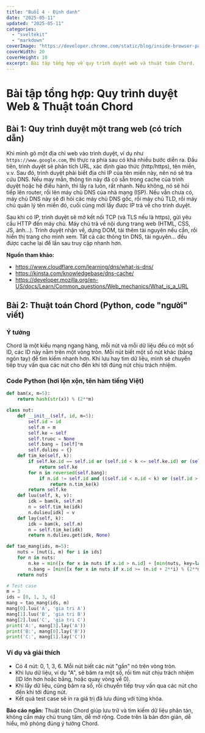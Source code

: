 ```yaml
---
title: "Buổi 4 - Định danh"
date: "2025-05-11"
updated: "2025-05-11"
categories:
  - "sveltekit"
  - "markdown"
coverImage: "https://developer.chrome.com/static/blog/inside-browser-part3/image/composit-266744978ac93.png?hl=vi"
coverWidth: 20
coverHeight: 10
excerpt: Bài tập tổng hợp về quy trình duyệt web và thuật toán Chord.
---
```


# Bài tập tổng hợp: Quy trình duyệt Web & Thuật toán Chord

## Bài 1: Quy trình duyệt một trang web (có trích dẫn)

Khi mình gõ một địa chỉ web vào trình duyệt, ví dụ như `https://www.google.com`, thì thực ra phía sau có khá nhiều bước diễn ra. Đầu tiên, trình duyệt sẽ phân tích URL, xác định giao thức (http/https), tên miền, v.v. Sau đó, trình duyệt phải biết địa chỉ IP của tên miền này, nên nó sẽ tra cứu DNS. Nếu may mắn, thông tin này đã có sẵn trong cache của trình duyệt hoặc hệ điều hành, thì lấy ra luôn, rất nhanh. Nếu không, nó sẽ hỏi tiếp lên router, rồi lên máy chủ DNS của nhà mạng (ISP). Nếu vẫn chưa có, máy chủ DNS này sẽ đi hỏi các máy chủ DNS gốc, rồi máy chủ TLD, rồi máy chủ quản lý tên miền đó, cuối cùng mới lấy được IP trả về cho trình duyệt.

Sau khi có IP, trình duyệt sẽ mở kết nối TCP (và TLS nếu là https), gửi yêu cầu HTTP đến máy chủ. Máy chủ trả về nội dung trang web (HTML, CSS, JS, ảnh...). Trình duyệt nhận về, dựng DOM, tải thêm tài nguyên nếu cần, rồi hiển thị trang cho mình xem. Tất cả các thông tin DNS, tài nguyên... đều được cache lại để lần sau truy cập nhanh hơn.

**Nguồn tham khảo:**
- https://www.cloudflare.com/learning/dns/what-is-dns/
- https://kinsta.com/knowledgebase/dns-cache/
- https://developer.mozilla.org/en-US/docs/Learn/Common_questions/Web_mechanics/What_is_a_URL

## Bài 2: Thuật toán Chord (Python, code "người" viết)

### Ý tưởng

Chord là một kiểu mạng ngang hàng, mỗi nút và mỗi dữ liệu đều có một số ID, các ID này nằm trên một vòng tròn. Mỗi nút biết một số nút khác (bảng ngón tay) để tìm kiếm nhanh hơn. Khi lưu hay tìm dữ liệu, mình sẽ chuyển tiếp truy vấn qua các nút cho đến khi tới đúng nút chịu trách nhiệm.

### Code Python (hơi lộn xộn, tên hàm tiếng Việt)

```python
def bam(x, m=5):
    return hash(str(x)) % (2**m)

class nut:
    def __init__(self, id, m=5):
        self.id = id
        self.m = m
        self.ke = self
        self.truoc = None
        self.bang = [self]*m
        self.dulieu = {}
    def tim_ke(self, k):
        if self.ke.id == self.id or (self.id < k <= self.ke.id) or (self.id > self.ke.id and (k > self.id or k <= self.ke.id)):
            return self.ke
        for n in reversed(self.bang):
            if n.id != self.id and ((self.id < n.id < k) or (self.id > k and (n.id > self.id or n.id < k))):
                return n.tim_ke(k)
        return self.ke
    def luu(self, k, v):
        idk = bam(k, self.m)
        n = self.tim_ke(idk)
        n.dulieu[idk] = v
    def lay(self, k):
        idk = bam(k, self.m)
        n = self.tim_ke(idk)
        return n.dulieu.get(idk, None)

def tao_mang(ids, m=5):
    nuts = [nut(i, m) for i in ids]
    for n in nuts:
        n.ke = min([x for x in nuts if x.id > n.id] + [min(nuts, key=lambda x: x.id)], key=lambda x: x.id)
        n.bang = [min([x for x in nuts if x.id >= (n.id + 2**i) % (2**m)] + [min(nuts, key=lambda x: x.id)], key=lambda x: x.id) for i in range(m)]
    return nuts

# Test case
m = 3
ids = [0, 1, 3, 6]
mang = tao_mang(ids, m)
mang[0].luu('A', 'gia tri A')
mang[1].luu('B', 'gia tri B')
mang[2].luu('C', 'gia tri C')
print('A:', mang[3].lay('A'))
print('B:', mang[0].lay('B'))
print('C:', mang[1].lay('C'))
```

### Ví dụ và giải thích
- Có 4 nút: 0, 1, 3, 6. Mỗi nút biết các nút "gần" nó trên vòng tròn.
- Khi lưu dữ liệu, ví dụ "A", sẽ băm ra một số, rồi tìm nút chịu trách nhiệm (ID lớn hơn hoặc bằng, hoặc quay vòng về 0).
- Khi lấy dữ liệu, cũng băm ra số, rồi chuyển tiếp truy vấn qua các nút cho đến khi tới đúng nút.
- Kết quả test case sẽ in ra giá trị đã lưu đúng với từng khóa.

**Báo cáo ngắn:**
Thuật toán Chord giúp lưu trữ và tìm kiếm dữ liệu phân tán, không cần máy chủ trung tâm, dễ mở rộng. Code trên là bản đơn giản, dễ hiểu, mô phỏng đúng ý tưởng Chord.